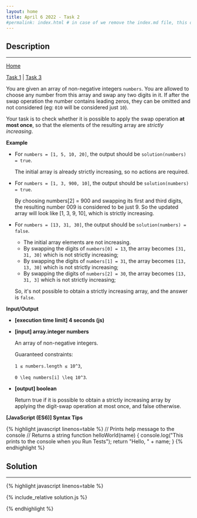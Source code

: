 ```yaml
---
layout: home
title: April 6 2022 - Task 2
#permalink: index.html # in case of we remove the index.md file, this doc will be the index page
---
```


<div class="row">
<div class="columnStmt" markdown="1">

## Description
------

[Home ](../README.md)

[Task 1](../220406_Task_1/README.md) | [Task 3](../220406_Task_3/README.md)

You are given an array of non-negative integers `numbers`. You are allowed to choose any number from this array and swap any two digits in it. If after the swap operation the number contains leading zeros, they can be omitted and not considered (eg: `010` will be considered just `10`).

Your task is to check whether it is possible to apply the swap operation **at most once**, so that the elements of the resulting array are *strictly increasing*.

**Example**

-   For `numbers = [1, 5, 10, 20]`, the output should be `solution(numbers) = true`.

    The initial array is already strictly increasing, so no actions are required.

-   For `numbers = [1, 3, 900, 10]`, the output should be `solution(numbers) = true`.

    By choosing numbers[2] = 900 and swapping its first and third digits, the resulting number 009 is considered to be just 9. So the updated array will look like [1, 3, 9, 10], which is strictly increasing.

-   For `numbers = [13, 31, 30]`, the output should be `solution(numbers) = false`.

    -   The initial array elements are not increasing.
    -   By swapping the digits of `numbers[0] = 13`, the array becomes `[31, 31, 30]` which is not strictly increasing;
    -   By swapping the digits of `numbers[1] = 31`, the array becomes `[13, 13, 30]` which is not strictly increasing;
    -   By swapping the digits of `numbers[2] = 30`, the array becomes `[13, 31, 3]` which is not strictly increasing;

    So, it's not possible to obtain a strictly increasing array, and the answer is `false`.

**Input/Output**

* **[execution time limit] 4 seconds (js)**

* **[input] array.integer numbers**

    An array of non-negative integers.

    Guaranteed constraints:

    <code type='math/tex'>1 ≤ numbers.length ≤ 10^3</code>, <br> 
       
    <code type='math/tex'>0 \leq numbers[i] \leq 10^3</code>.

* **[output] boolean**

    Return true if it is possible to obtain a strictly increasing array by applying the digit-swap operation at most once, and false otherwise.

**[JavaScript (ES6)] Syntax Tips**

{% highlight javascript linenos=table %}
// Prints help message to the console
// Returns a string
function helloWorld(name) {
    console.log("This prints to the console when you Run Tests");
    return "Hello, " + name;
}
{% endhighlight %}

</div>
<div class="columnSol" markdown="1">

## Solution
------

{% highlight javascript linenos=table %}

{% include_relative solution.js %}

{% endhighlight %}

</div>
</div>